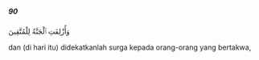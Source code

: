 ##### 90

<span class="ayah">وَأُزْلِفَتِ ٱلْجَنَّةُ لِلْمُتَّقِينَ</span>

<span class="ayah_translation">dan (di hari itu) didekatkanlah surga kepada orang-orang yang bertakwa,</span>
